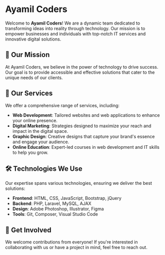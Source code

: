 # Ayamil Coders

Welcome to **Ayamil Coders**! We are a dynamic team dedicated to transforming ideas into reality through technology. Our mission is to empower businesses and individuals with top-notch IT services and innovative digital solutions.

## 🌟 Our Mission

At Ayamil Coders, we believe in the power of technology to drive success. Our goal is to provide accessible and effective solutions that cater to the unique needs of our clients.

## 🚀 Our Services

We offer a comprehensive range of services, including:

- **Web Development**: Tailored websites and web applications to enhance your online presence.
- **Digital Marketing**: Strategies designed to maximize your reach and impact in the digital space.
- **Graphic Design**: Creative designs that capture your brand's essence and engage your audience.
- **Online Education**: Expert-led courses in web development and IT skills to help you grow.

## 🛠️ Technologies We Use

Our expertise spans various technologies, ensuring we deliver the best solutions:

- **Frontend**: HTML, CSS, JavaScript, Bootstrap, jQuery
- **Backend**: PHP, Laravel, MySQL, AJAX
- **Design**: Adobe Photoshop, Illustrator, Figma
- **Tools**: Git, Composer, Visual Studio Code

## 🤝 Get Involved

We welcome contributions from everyone! If you're interested in collaborating with us or have a project in mind, feel free to reach out.
